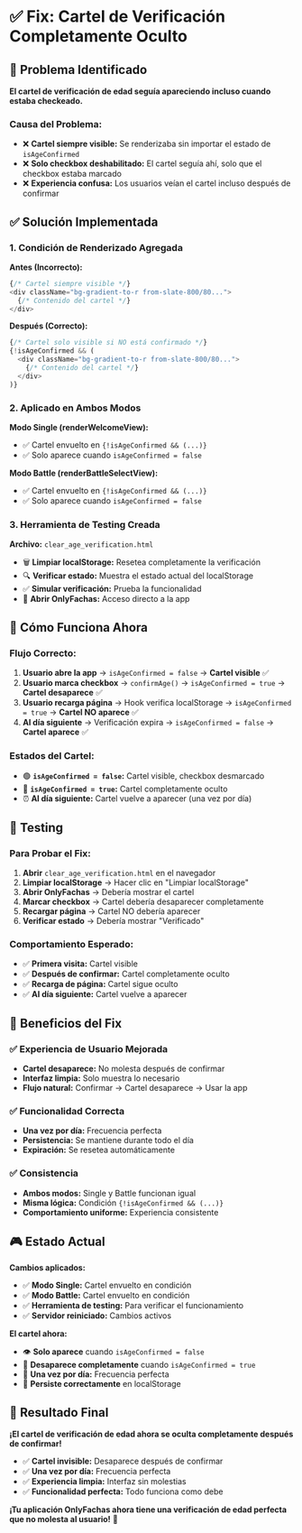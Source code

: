 # ✅ Fix: Cartel de Verificación Completamente Oculto

## 🐛 Problema Identificado

**El cartel de verificación de edad seguía apareciendo incluso cuando estaba checkeado.**

### Causa del Problema:
- ❌ **Cartel siempre visible:** Se renderizaba sin importar el estado de `isAgeConfirmed`
- ❌ **Solo checkbox deshabilitado:** El cartel seguía ahí, solo que el checkbox estaba marcado
- ❌ **Experiencia confusa:** Los usuarios veían el cartel incluso después de confirmar

## ✅ Solución Implementada

### 1. Condición de Renderizado Agregada

**Antes (Incorrecto):**
```typescript
{/* Cartel siempre visible */}
<div className="bg-gradient-to-r from-slate-800/80...">
  {/* Contenido del cartel */}
</div>
```

**Después (Correcto):**
```typescript
{/* Cartel solo visible si NO está confirmado */}
{!isAgeConfirmed && (
  <div className="bg-gradient-to-r from-slate-800/80...">
    {/* Contenido del cartel */}
  </div>
)}
```

### 2. Aplicado en Ambos Modos

**Modo Single (renderWelcomeView):**
- ✅ Cartel envuelto en `{!isAgeConfirmed && (...)}`
- ✅ Solo aparece cuando `isAgeConfirmed = false`

**Modo Battle (renderBattleSelectView):**
- ✅ Cartel envuelto en `{!isAgeConfirmed && (...)}`
- ✅ Solo aparece cuando `isAgeConfirmed = false`

### 3. Herramienta de Testing Creada

**Archivo:** `clear_age_verification.html`
- 🗑️ **Limpiar localStorage:** Resetea completamente la verificación
- 🔍 **Verificar estado:** Muestra el estado actual del localStorage
- ✅ **Simular verificación:** Prueba la funcionalidad
- 🚀 **Abrir OnlyFachas:** Acceso directo a la app

## 🎯 Cómo Funciona Ahora

### Flujo Correcto:
1. **Usuario abre la app** → `isAgeConfirmed = false` → **Cartel visible** ✅
2. **Usuario marca checkbox** → `confirmAge()` → `isAgeConfirmed = true` → **Cartel desaparece** ✅
3. **Usuario recarga página** → Hook verifica localStorage → `isAgeConfirmed = true` → **Cartel NO aparece** ✅
4. **Al día siguiente** → Verificación expira → `isAgeConfirmed = false` → **Cartel aparece** ✅

### Estados del Cartel:
- 🟢 **`isAgeConfirmed = false`:** Cartel visible, checkbox desmarcado
- 🔴 **`isAgeConfirmed = true`:** Cartel completamente oculto
- ⏰ **Al día siguiente:** Cartel vuelve a aparecer (una vez por día)

## 🧪 Testing

### Para Probar el Fix:
1. **Abrir** `clear_age_verification.html` en el navegador
2. **Limpiar localStorage** → Hacer clic en "Limpiar localStorage"
3. **Abrir OnlyFachas** → Debería mostrar el cartel
4. **Marcar checkbox** → Cartel debería desaparecer completamente
5. **Recargar página** → Cartel NO debería aparecer
6. **Verificar estado** → Debería mostrar "Verificado"

### Comportamiento Esperado:
- ✅ **Primera visita:** Cartel visible
- ✅ **Después de confirmar:** Cartel completamente oculto
- ✅ **Recarga de página:** Cartel sigue oculto
- ✅ **Al día siguiente:** Cartel vuelve a aparecer

## 🚀 Beneficios del Fix

### ✅ Experiencia de Usuario Mejorada
- **Cartel desaparece:** No molesta después de confirmar
- **Interfaz limpia:** Solo muestra lo necesario
- **Flujo natural:** Confirmar → Cartel desaparece → Usar la app

### ✅ Funcionalidad Correcta
- **Una vez por día:** Frecuencia perfecta
- **Persistencia:** Se mantiene durante todo el día
- **Expiración:** Se resetea automáticamente

### ✅ Consistencia
- **Ambos modos:** Single y Battle funcionan igual
- **Misma lógica:** Condición `{!isAgeConfirmed && (...)}`
- **Comportamiento uniforme:** Experiencia consistente

## 🎮 Estado Actual

**Cambios aplicados:**
- ✅ **Modo Single:** Cartel envuelto en condición
- ✅ **Modo Battle:** Cartel envuelto en condición
- ✅ **Herramienta de testing:** Para verificar el funcionamiento
- ✅ **Servidor reiniciado:** Cambios activos

**El cartel ahora:**
- 👁️ **Solo aparece** cuando `isAgeConfirmed = false`
- 🚫 **Desaparece completamente** cuando `isAgeConfirmed = true`
- 📅 **Una vez por día:** Frecuencia perfecta
- 💾 **Persiste correctamente** en localStorage

## 🎉 Resultado Final

**¡El cartel de verificación de edad ahora se oculta completamente después de confirmar!**

- ✅ **Cartel invisible:** Desaparece después de confirmar
- ✅ **Una vez por día:** Frecuencia perfecta
- ✅ **Experiencia limpia:** Interfaz sin molestias
- ✅ **Funcionalidad perfecta:** Todo funciona como debe

**¡Tu aplicación OnlyFachas ahora tiene una verificación de edad perfecta que no molesta al usuario!** 🎉








